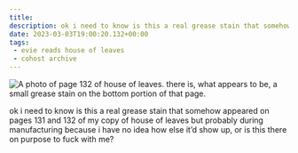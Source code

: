 ```yaml
---
title:
description: ok i need to know is this a real grease stain that somehow appeared on pages 131 and 132 of my copy of house of leaves but probably during manufacturing because i have no idea how else it’d show up, or is this there on purpose to fuck with me?
date: 2023-03-03T19:00:20.132+00:00
tags:
 - evie reads house of leaves
 - cohost archive
---
```


![A photo of page 132 of house of leaves. there is, what appears to be, a small grease stain on the bottom portion of that page.](https://cdn.ewie.online/20250903051212-Image.jpeg)

ok i need to know is this a real grease stain that somehow appeared on pages 131 and 132 of my copy of house of leaves but probably during manufacturing because i have no idea how else it’d show up, or is this there on purpose to fuck with me?

